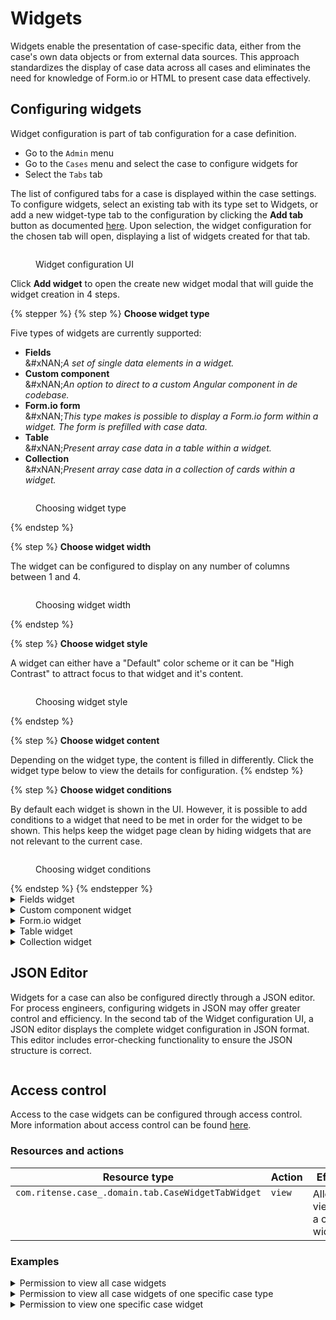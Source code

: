 # Widgets

Widgets enable the presentation of case-specific data, either from the case's own data objects or from external data sources. This approach standardizes the display of case data across all cases and eliminates the need for knowledge of Form.io or HTML to present case data effectively.

## Configuring widgets

Widget configuration is part of tab configuration for a case definition.

* Go to the `Admin` menu
* Go to the `Cases` menu and select the case to configure widgets for
* Select the `Tabs` tab

The list of configured tabs for a case is displayed within the case settings. To configure widgets, select an existing tab with its type set to Widgets, or add a new widget-type tab to the configuration by clicking the **Add tab** button as documented [here](./). Upon selection, the widget configuration for the chosen tab will open, displaying a list of widgets created for that tab.

<figure><img src="../../../../.gitbook/assets/image (11).png" alt=""><figcaption><p>Widget configuration UI</p></figcaption></figure>

Click **Add widget** to open the create new widget modal that will guide the widget creation in 4 steps.

{% stepper %}
{% step %}
**Choose widget type**

Five types of widgets are currently supported:

* **Fields**\
  \&#xNAN;_A set of single data elements in a widget._
* **Custom component**\
  \&#xNAN;_An option to direct to a custom Angular component in de codebase._
* **Form.io form**\
  \&#xNAN;_This type makes is possible to display a Form.io form within a widget. The form is prefilled with case data._
* **Table**\
  \&#xNAN;_Present array case data in a table within a widget._
* **Collection**\
  \&#xNAN;_Present array case data in a collection of cards within a widget._

<figure><img src="../../../../.gitbook/assets/image (21).png" alt=""><figcaption><p>Choosing widget type</p></figcaption></figure>
{% endstep %}

{% step %}
**Choose widget width**

The widget can be configured to display on any number of columns between 1 and 4.

<figure><img src="../../../../.gitbook/assets/image (22).png" alt=""><figcaption><p>Choosing widget width</p></figcaption></figure>
{% endstep %}

{% step %}
**Choose widget style**

A widget can either have a "Default" color scheme or it can be "High Contrast" to attract focus to that widget and it's content.

<figure><img src="../../../../.gitbook/assets/image (23).png" alt=""><figcaption><p>Choosing widget style</p></figcaption></figure>
{% endstep %}

{% step %}
**Choose widget content**

Depending on the widget type, the content is filled in differently. Click the widget type below to view the details for configuration.
{% endstep %}

{% step %}
**Choose widget conditions**

By default each widget is shown in the UI. However, it is possible to add conditions to a widget that need to be met in order for the widget to be shown. This helps keep the widget page clean by hiding widgets that are not relevant to the current case.

<figure><img src="../../../../.gitbook/assets/configuring-widget-conditions.png" alt=""><figcaption><p>Choosing widget conditions</p></figcaption></figure>
{% endstep %}
{% endstepper %}

<details>

<summary>Fields widget</summary>

To create a fields widget the following configurations need to be done.

* **Widget title**\
  \&#xNAN;_The widget title is presented in the UI at the top-left corner of the widget and should describe the content for that widget._
* **Configure widget fields**\
  \&#xNAN;_Each field can be configured to display case data in a certain way._

For each field that is added to the widget the following configuration is required in order to display the data correctly in the UI.

* **Field title**\
  \&#xNAN;_This is presented as the label of the field_
* **Field value**\
  \&#xNAN;_Add the exact path to the data in the JSON document._
* **Display type**\
  \&#xNAN;_Select the way the data is presented in the UI. Please find the available display types below._

#### Display types

The following display types are supported in the case widgets configuration.

<table><thead><tr><th width="171" valign="top">Display type</th><th valign="top">Presentation</th></tr></thead><tbody><tr><td valign="top"><strong>Text</strong></td><td valign="top">Value is presented in the UI as regular text.</td></tr><tr><td valign="top"><strong>Yes/No</strong></td><td valign="top">This converts a Boolean value to "Yes"/"No".</td></tr><tr><td valign="top"><strong>Date</strong></td><td valign="top">Accepts a UTC date string as input. A format can be specified for how you wish the date to be displayed (this is optional).</td></tr><tr><td valign="top"><strong>Number</strong></td><td valign="top">The number display type is based on the DecimalPipe* from Angular.<br>Optional formatting can be specified for how you wish the number to be displayed.<br><br></td></tr><tr><td valign="top"><strong>Percentage</strong></td><td valign="top">The percentage display type is based on the PercentPipe* from Angular.<br>Optional formatting can be specified for how you wish the percentage to be displayed.<br><br>By default any value is divided by 100, unless a format is specified. This has been done because of the values that the Angular PercentPipe* expects.</td></tr><tr><td valign="top"><strong>Currency</strong></td><td valign="top">The currency display type is based on the CurrencyPipe* from Angular. Optional formatting can be specified for how you wish the currency to be displayed.</td></tr><tr><td valign="top"><strong>Enum</strong></td><td valign="top">Enum (or enumerate) is meant to assign a value to a key as to display data more accurately. The key is stored in the JSON document, the value is configured in the enum, based on the key the corresponding value is displayed.</td></tr></tbody></table>

{% hint style="info" %}
Below descriptions are from the following Angular documentation pages:

* [https://v17.angular.io/api/common/DecimalPipe](https://v17.angular.io/api/common/DecimalPipe#digitsinfo)
* [https://v17.angular.io/api/common/PercentPipe](https://v17.angular.io/api/common/PercentPipe)
* [https://v17.angular.io/api/common/CurrencyPipe](https://v17.angular.io/api/common/CurrencyPipe)
{% endhint %}

**\*Angular DecimalPipe**

The value's decimal representation is specified by the `digitsInfo` parameter, written in the following format:

```
{minIntegerDigits}.{minFractionDigits}-{maxFractionDigits}
```

* `minIntegerDigits`: Minimum number of integer digits before the decimal point. Default is 1.
* `minFractionDigits`: Minimum number of digits after the decimal point. Default is 0.
* `maxFractionDigits`: Maximum number of digits after the decimal point. Default is 3.

If the formatted value is truncated it will be rounded using the "to-nearest" method:

```
{{3.6 | number: '1.0-0'}}
<!--will  '4'-->

{{-3.6 | number:'1.0-0'}}
<!--will  '-4'-->
```

**\*Angular PercentPipe**

Decimal representation options, specified by a string in the following format:\
`{minIntegerDigits}.{minFractionDigits}-{maxFractionDigits}`.

* `minIntegerDigits`: Minimum number of integer digits before the decimal point. Default is `1`.
* `minFractionDigits`: Minimum number of digits after the decimal point. Default is `0`.
* `maxFractionDigits`: Maximum number of digits after the decimal point. Default is `0`.

**\*Angular CurrencyPipe**

The format for the currency indicator. One of the following:

* `code`: Show the code (such as `USD`).
* `symbol`(default): Show the symbol (such as `$`).
* `symbol-narrow`: Use the narrow symbol for locales that have two symbols for their currency.\
  For example, the Canadian dollar CAD has the symbol `CA$` and the symbol-narrow `$`.\
  If the locale has no narrow symbol, uses the standard symbol for the locale.
* String: Use the given string value instead of a code or a symbol.\
  For example, an empty string will suppress the currency & symbol.
* Boolean (marked deprecated in v5): `true` for symbol and false for `code`.

#### Widget columns

The fields widget is also able to display data on multiple columns. As such a column can be added or removed. However you cannot have more columns than the width of the widget (For example, if a widget has a width set to _Medium_ you cannot add more than 2 columns to it)

<figure><img src="../../../../.gitbook/assets/image (14).png" alt=""><figcaption></figcaption></figure>

</details>

<details>

<summary>Custom component widget</summary>

{% hint style="info" %}
**Knowledge requirements**

* Angular

Once a component is configured in Angular any user is able to configure the component in a widget. Adding the component itself is a developers task and programming skills are required. Documentation is available [on this page](../../for-developers/register-angular-component.md) to register a custom Angular component.
{% endhint %}

Adding a custom component widget to a page is easily done.

* **Widget title**\
  \&#xNAN;_The widget title is presented in the UI at the top-left corner of the widget and should describe the content for that widget._
* **Angular component**\
  \&#xNAN;_Registered Angular components in the front-end implementation of Valtimo will be listed in a dropdown menu. This component defines the widget content._

<figure><img src="../../../../.gitbook/assets/image (30).png" alt=""><figcaption></figcaption></figure>

</details>

<details>

<summary>Form.io widget</summary>

For the Form.io widget there's only two fields that need to be configured:

* **Widget title**\
  \&#xNAN;_The widget title is presented in the UI at the top-left corner of the widget and should describe the content for that widget._
*   **Form.io form**\
    \&#xNAN;_A dropdown is available with all Form.io definitions that are available in the implementation_

    <figure><img src="../../../../.gitbook/assets/image (16).png" alt=""><figcaption></figcaption></figure>

{% hint style="danger" %}
**Color tokens:**

For the Form.io forms to be properly displayed in both normal and high contrast widgets, some custom CSS adjustments might be necessary. Form.io text should use the Carbon color tokens instead of regular hex values. For example:

```
color: var(--cds-text-primary)
```
{% endhint %}

</details>

<details>

<summary>Table widget</summary>

{% hint style="info" %}
**Knowledge requirements**

* Basic knowledge of JSON file structure.
{% endhint %}

A table widget can be used when arrays (lists) are stored in the case data structure and need to be presented as such in the case UI. The following fields need to be configured for a table widget.

* **Widget title**\
  \&#xNAN;_The widget title is presented in the UI at the top-left corner of the widget and should describe the content for that widget._
* **Rows per page**\
  \&#xNAN;_If the content exceeds the number of rows pagination will be added in the UI._
* **Path to table data**\
  \&#xNAN;_The exact path in the JSON document that contains the array with data._
* **Table columns**\
  \&#xNAN;_Columns need to be based on the available fields within the array data._

#### Configuring table columns

For each column in the table the following configurations needs to be done.

* **Title**\
  \&#xNAN;_The title will be displayed as the label of the field in the widget._
* **Value**\
  \&#xNAN;_The value itself will not actually be configured, the path targeting the value in the JSON document is configured. The value is passed through by the widget._
* **Display type**\
  \&#xNAN;_Select the way the data is presented in the UI. Please find the available display types below._

{% hint style="info" %}
The available [display types](widgets.md#fields-widget) are the same as for the fields widget.
{% endhint %}

{% hint style="info" %}
**Table widget configuration example**

Below example shows the configuration for a table that displays uploaded files by there name and creation date.

**The path in the JSON document for the array:**\
`doc:/uploadedFiles`

\
**The information from the array that is shown:**

Since the location of the array itself is known it is no longer need to define a full JSON path for the values of the table columns. Only define the data location within the array like so:\
`data/name`

`data/createdOn`

\
To gather the data the widget code will combine the "Path to table data" field with the value fields from the column configuration. This results in the following JSON paths where x is filled by iterating over the array data.

`doc:/uploadedFiles[x]/data/name`

`doc:/uploadedFiles[x]/data/createdOn`

\
This configuration is based on below JSON.\
The uploadedFiles object exists in the root of this JSON document.\
\
Below the JSON a screenprint of the configuration in the Widget configuration UI.
{% endhint %}

```json
"uploadedFiles": [ 
  {
    "data": { 
      "key": "Upload Test-22b44a2f-9790-4730-b2bf-d8f017711046.docx", 
      "name": "Upload Test.docx",
      "createdOn": "2024-10-30T07:15:33.121Z",
      "bucketName": "exampleFiles",
      "resourceId": "85a1b768-41b4-4f62-adbc-40dcbe0e7adf",
      "sizeInBytes": 12668 
    },
    "size": 12668,
    "type": "docx",
    "storage": "url",
    "customUpload": true,
    "originalName": "Upload Test.docx"
  } 
]
```

<figure><img src="../../../../.gitbook/assets/image (17).png" alt=""><figcaption><p>Uploaded files table widget configuration</p></figcaption></figure>

#### Table widget options

Below option there is a toggle available named "_First column is the title of the row"_. Enabling this will display the first column with italics and no underline. See below screenshots for the difference in presentation in the result of above configuration. 6 files where uploaded for this example so 3 pages of each 2 files are shown in the widget.

<figure><img src="../../../../.gitbook/assets/image (35).png" alt=""><figcaption></figcaption></figure>

<figure><img src="../../../../.gitbook/assets/image (18).png" alt=""><figcaption><p>Uploaded files with first column set as title column</p></figcaption></figure>

</details>

<details>

<summary>Collection widget</summary>

{% hint style="info" %}
**Knowledge requirements**

* Basic knowledge of JSON file structure.
{% endhint %}

A collection widget can be used when arrays (lists) are stored in the case data structure and need to be presented as such in the case UI. The following fields need to be configured for a collection widget.

* **Widget title**\
  \&#xNAN;_The widget title is presented in the UI at the top-left corner of the widget and should describe the content for that widget._
* **Number of cards per page**\
  \&#xNAN;_If the content exceeds the number of rows pagination will be added in the UI._
* **Path to collection data**\
  \&#xNAN;_The exact path in the JSON document that contains the array with data._
* **Card title display type**\
  Same as each text field, the title of the card can also be set to a certain [display type](widgets.md#fields-widget).

#### Configuring cards

For each card in the collection the following configurations needs to be done.

* **Card title**\
  \&#xNAN;_The title of each card can be set to a value from the array items._\
  \&#xNAN;_So the card title is not a label in this case, but a value from a array item._
* **Display type**\
  \&#xNAN;_Select the way the card title is presented in the UI. Please find the available display types below._

#### Configuring card fields

A set of fields can be configured that will display the data for each card.\
The following configuration needs to be done to add a field to a card.

* **Title**\
  \&#xNAN;_Will be displayed as the fields label in the UI._
* **Value**\
  \&#xNAN;_The value itself will not actually be configured, the path targeting the value in the JSON document is configured. The value is passed through by the widget._
* **Display type**\
  \&#xNAN;_Select the way the data is presented in the UI. Please find the available display types below._
* **Field width**\
  \&#xNAN;_For each field the choice can be made to use the full width of the card or half._

{% hint style="info" %}
The available [display types](widgets.md#fields-widget) are the same as for the fields widget.
{% endhint %}

{% hint style="info" %}
**Collection widget configuration example**

Below example shows the configuration for a collection that displays uploaded files.\
Each card in the collection will get it's title and the card fields from the array data.\
\
The card name will be set to the file name.\
The card fields will show following information:

* Created on
* Storage bucket
* Size (in bytes)\\

**The path in the JSON document for the array:**\
`doc:/uploadedFiles`

\
**The information from the array that is shown:**

Since the location of the array itself is known it is no longer need to define a full JSON path for the values of the card fields. Only define the data location within the array like so:\
\
**Card title:**\
`data/name`\
\
**Card fields:**

`data/createdOn`

`data/storageBucket`

`data/sizeInBytes`

\
To gather the data the widget code will combine the "Path to collection data" field with the value fields from the card configuration. This results in the following JSON paths where x is filled by iterating over the array data.

`doc:/uploadedFiles[x]/data/name`

`doc:/uploadedFiles[x]/data/createdOn`

`doc:/uploadedFiles[x]/data/storageBucket`

`doc:/uploadedFiles[x]/data/sizeInBytes`

\
This configuration is based on below JSON.\
The uploadedFiles object exists in the root of this JSON document.\
\
Below the JSON a screenprint of the configuration in the Widget configuration UI.
{% endhint %}

```json
"uploadedFiles": [ 
  {
    "data": { 
      "key": "Upload Test-22b44a2f-9790-4730-b2bf-d8f017711046.docx", 
      "name": "Upload Test.docx",
      "createdOn": "2024-10-30T07:15:33.121Z",
      "bucketName": "exampleBucket",
      "resourceId": "85a1b768-41b4-4f62-adbc-40dcbe0e7adf",
      "sizeInBytes": 12668 
    },
    "size": 12668,
    "type": "docx",
    "storage": "url",
    "customUpload": true,
    "originalName": "Upload Test.docx"
  } 
]
```

<figure><img src="../../../../.gitbook/assets/image (24).png" alt=""><figcaption><p>Uploaded files collection widget configuration</p></figcaption></figure>

#### Presentation in the UI

See below screenshot for the presentation result of a collection. 6 files where uploaded for this example so 3 pages of each 2 cards are shown in the widget.\
\
![](<../../../../.gitbook/assets/image (27).png>)

</details>

## JSON Editor

Widgets for a case can also be configured directly through a JSON editor. For process engineers, configuring widgets in JSON may offer greater control and efficiency. In the second tab of the Widget configuration UI, a JSON editor displays the complete widget configuration in JSON format. This editor includes error-checking functionality to ensure the JSON structure is correct.

<figure><img src="../../../../.gitbook/assets/image (33).png" alt=""><figcaption></figcaption></figure>

## Access control

Access to the case widgets can be configured through access control. More information about access control can be found [here](https://docs.valtimo.nl/features/access-control).

### Resources and actions

<table><thead><tr><th width="329" valign="top">Resource type</th><th width="143" valign="top">Action</th><th valign="top">Effect</th></tr></thead><tbody><tr><td valign="top"><code>com.ritense.case_.domain.tab.CaseWidgetTabWidget</code></td><td valign="top"><code>view</code></td><td valign="top">Allows viewing a case widget</td></tr></tbody></table>

### Examples

<details>

<summary>Permission to view all case widgets</summary>

<pre class="language-json" data-overflow="wrap"><code class="lang-json">{
<strong>    "resourceType": "com.ritense.case_.domain.tab.CaseWidgetTabWidget",
</strong>    "action": "view",
    "conditions": []
}
</code></pre>

</details>

<details>

<summary>Permission to view all case widgets of one specific case type</summary>

{% code overflow="wrap" %}
```json
{
   "resourceType": "com.ritense.case_.domain.tab.CaseWidgetTabWidget",
   "action": "view",
   "conditions": [
      {
         "type": "field",
         "field": "id.caseWidgetTab.id.caseDefinitionName",
         "operator": "==",
         "value": "evenementenvergunning"
      }
   ]
}
```
{% endcode %}

</details>

<details>

<summary>Permission to view one specific case widget</summary>

{% code overflow="wrap" %}
```json
{
   "resourceType": "com.ritense.case_.domain.tab.CaseWidgetTabWidget",
   "action": "view",
   "conditions": [
      {
         "type": "field",
         "field": "key",
         "operator": "==",
         "value": "personal-data"
      }
   ]
}
```
{% endcode %}

</details>
